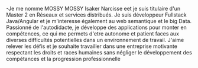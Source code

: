 -Je me nomme MOSSY MOSSY Isaker Narcisse eet je suis titulaire d'un Master 2 en Réseaux et services distribués.
Je suis développeur Fullstack Java/Angular et je m'interesse également au web semantique et le big Data.
Passionné de l'autodidacte, je développe des applications pour monter en compétences, ce qui me permets d'etre autonome et patient faces aux diverses
difficultés potentielles dans un environnement de travail. J'aime relever les défis et je souhaite travailler dans une entreprise motivante respectant les droits et races
humaines sans négliger le développement des compétances et la progression professionnelle

<!---
narcisseisaker/narcisseisaker is a ✨ special ✨ repository because its `README.md` (this file) appears on your GitHub profile.
You can click the Preview link to take a look at your changes.
--->
